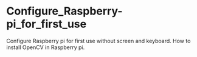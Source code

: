 # Configure_Raspberry-pi_for_first_use
Configure Raspberry pi for first use without screen and keyboard.
How to install OpenCV in Raspberry pi.
